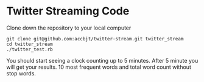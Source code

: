 # Twitter Streaming Code #

Clone down the repository to your local computer

    git clone git@github.com:accbjt/twitter-stream.git twitter_stream
    cd twitter_stream
    ./twitter_test.rb

You should start seeing a clock counting up to 5 minutes. After 5 minute you will get your results. 10 most frequent words and total word count without stop words.


